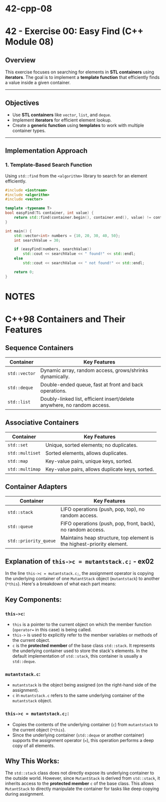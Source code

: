 # 42-cpp-08 
# **42 - Exercise 00: Easy Find (C++ Module 08)**  

## **Overview**  
This exercise focuses on searching for elements in **STL containers** using **iterators**. The goal is to implement a **template function** that efficiently finds a value inside a given container.

---

## **Objectives**  
- Use **STL containers** like `vector`, `list`, and `deque`.  
- Implement **iterators** for efficient element lookup.  
- Create a **generic function** using **templates** to work with multiple container types.  

---

## **Implementation Approach**  

### **1. Template-Based Search Function**  
Using `std::find` from the `<algorithm>` library to search for an element efficiently.  

```cpp
#include <iostream>
#include <algorithm>
#include <vector>

template <typename T>
bool easyFind(T& container, int value) {
    return std::find(container.begin(), container.end(), value) != container.end();
}

int main() {
    std::vector<int> numbers = {10, 20, 30, 40, 50};
    int searchValue = 30;

    if (easyFind(numbers, searchValue))
        std::cout << searchValue << " found!" << std::endl;
    else
        std::cout << searchValue << " not found!" << std::endl;

    return 0;
}
```

# NOTES
# C++98 Containers and Their Features

## Sequence Containers
| **Container**   | **Key Features**                                                                 |
|------------------|----------------------------------------------------------------------------------|
| `std::vector`    | Dynamic array, random access, grows/shrinks dynamically.                        |
| `std::deque`     | Double-ended queue, fast at front and back operations.                          |
| `std::list`      | Doubly-linked list, efficient insert/delete anywhere, no random access.         |

## Associative Containers
| **Container**   | **Key Features**                                                                 |
|------------------|----------------------------------------------------------------------------------|
| `std::set`       | Unique, sorted elements; no duplicates.                                         |
| `std::multiset`  | Sorted elements, allows duplicates.                                             |
| `std::map`       | Key-value pairs, unique keys, sorted.                                           |
| `std::multimap`  | Key-value pairs, allows duplicate keys, sorted.                                 |

## Container Adapters
| **Container**         | **Key Features**                                                          |
|------------------------|--------------------------------------------------------------------------|
| `std::stack`           | LIFO operations (push, pop, top), no random access.                     |
| `std::queue`           | FIFO operations (push, pop, front, back), no random access.             |
| `std::priority_queue`  | Maintains heap structure, top element is the highest-priority element.  |


## Explanation of `this->c = mutantstack.c;` - ex02

In the line `this->c = mutantstack.c;`, the assignment operator is copying the underlying container of one `MutantStack` object (`mutantstack`) to another (`*this`). Here's a breakdown of what each part means:

## Key Components:

### `this->c`:
- `this` is a pointer to the current object on which the member function (`operator=` in this case) is being called.
- `this->` is used to explicitly refer to the member variables or methods of the current object.
- `c` is the **protected member** of the base class `std::stack`. It represents the underlying container used to store the stack's elements. In the default implementation of `std::stack`, this container is usually a `std::deque`.

### `mutantstack.c`:
- `mutantstack` is the object being assigned (on the right-hand side of the assignment).
- `c` in `mutantstack.c` refers to the same underlying container of the `mutantstack` object.

### `this->c = mutantstack.c;`:
- Copies the contents of the underlying container (`c`) from `mutantstack` to the current object (`*this`).
- Since the underlying container (`std::deque` or another container) supports the assignment operator (`=`), this operation performs a deep copy of all elements.

## Why This Works:
The `std::stack` class does not directly expose its underlying container to the outside world. However, since `MutantStack` is derived from `std::stack`, it inherits access to the **protected member** `c` of the base class. This allows `MutantStack` to directly manipulate the container for tasks like deep copying during assignment.


